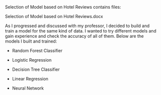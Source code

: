 Selection of Model based on Hotel Reviews contains files:

Selection of Model based on Hotel Reviews.docx

As I progressed and discussed with my professor, I decided to build and train a model for the same kind of data. I wanted to try different models and gain experience and check the accuracy of all of them. Below are the models I built and trained:

- Random Forest Classifier

- Logistic Regression

- Decision Tree Classifier

- Linear Regression

- Neural Network
